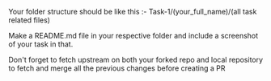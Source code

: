 Your folder structure should be like this :-
Task-1/(your_full_name)/(all task related files)

Make a README.md file in your respective folder and include a screenshot of your task in that.

Don't forget to fetch upstream on both your forked repo and local repository to fetch and merge all the previous changes before creating a PR
